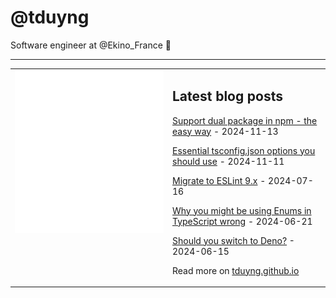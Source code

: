 # @tduyng

Software engineer at @Ekino_France 👋

---

<table>
<tr>
<td valign="top" width="50%">
<img src="metrics.svg" alt="Metric" />
</td>
<td valign="top" width="50%">

## Latest blog posts

<!-- blog start -->
[Support dual package in npm - the easy way](https://tduyng.com/blog/dual-package-typescript/) - 2024-11-13

[Essential tsconfig.json options you should use](https://tduyng.com/blog/tsconfig-options-you-should-use/) - 2024-11-11

[Migrate to ESLint 9.x](https://tduyng.com/blog/migrating-to-eslint9x/) - 2024-07-16

[Why you might be using Enums in TypeScript wrong](https://tduyng.com/blog/enum-typescript/) - 2024-06-21

[Should you switch to Deno?](https://tduyng.com/blog/switch-to-deno/) - 2024-06-15
<!-- blog end -->

Read more on [tduyng.github.io](https://tduyng.github.io)

</td>
</tr></table>




